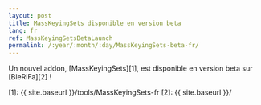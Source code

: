 ```yaml
---
layout: post
title: MassKeyingSets disponible en version beta
lang: fr
ref: MassKeyingSetsBetaLaunch
permalink: /:year/:month/:day/MassKeyingSets-beta-fr/
---
```


Un nouvel addon, [MassKeyingSets][1], est disponible en version beta sur [BleRiFa][2] !

[1]: {{ site.baseurl }}/tools/MassKeyingSets-fr
[2]: {{ site.baseurl }}/
